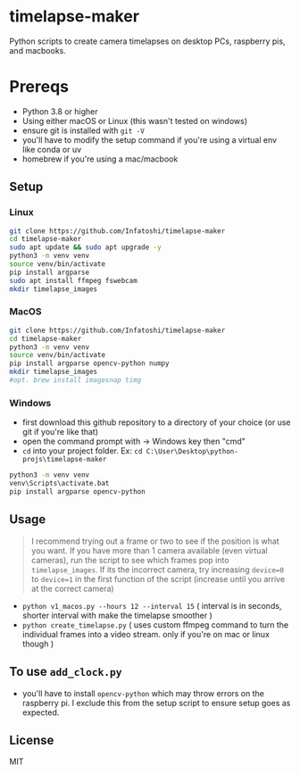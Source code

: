 # timelapse-maker

Python scripts to create camera timelapses on desktop PCs, raspberry pis, and macbooks.

# Prereqs
- Python 3.8 or higher
- Using either macOS or Linux (this wasn't tested on windows)
- ensure git is installed with `git -V`
- you'll have to modify the setup command if you're using a virtual env like conda or uv
- homebrew if you're using a mac/macbook

## Setup
### Linux
```bash
git clone https://github.com/Infatoshi/timelapse-maker
cd timelapse-maker
sudo apt update && sudo apt upgrade -y
python3 -m venv venv
source venv/bin/activate
pip install argparse
sudo apt install ffmpeg fswebcam
mkdir timelapse_images
```

### MacOS
```bash 
git clone https://github.com/Infatoshi/timelapse-maker
cd timelapse-maker
python3 -m venv venv
source venv/bin/activate
pip install argparse opencv-python numpy
mkdir timelapse_images
#opt. brew install imagesnap timg

```

### Windows
- first download this github repository to a directory of your choice (or use git if you're like that)
- open the command prompt with -> Windows key then "cmd"
- `cd` into your project folder. Ex: `cd C:\User\Desktop\python-projs\timelapse-maker`
```bash
python3 -m venv venv
venv\Scripts\activate.bat
pip install argparse opencv-python
```

## Usage
> I recommend trying out a frame or two to see if the position is what you want. If you have more than 1 camera available (even virtual cameras), run the script to see which frames pop into `timelapse_images`. If its the incorrect camera, try increasing `device=0` to `device=1` in the first function of the script (increase until you arrive at the correct camera)

- `python v1_macos.py --hours 12 --interval 15` ( interval is in seconds, shorter interval with make the timelapse smoother )
- `python create_timelapse.py` ( uses custom ffmpeg command to turn the individual frames into a video stream. only if you're on mac or linux though )

## To use `add_clock.py`
- you'll have to install `opencv-python` which may throw errors on the raspberry pi. I exclude this from the setup script to ensure setup goes as expected.

## License

MIT

